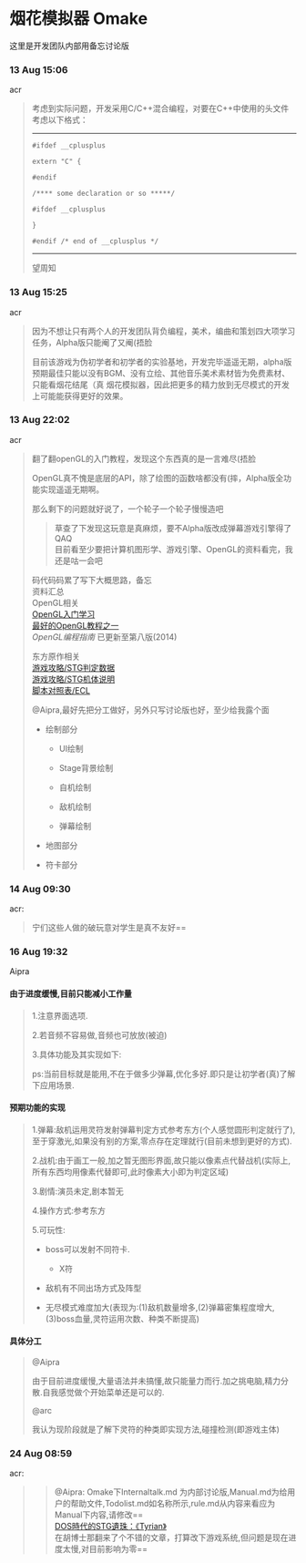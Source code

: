 # 烟花模拟器 Omake  
这里是开发团队内部用备忘讨论版

### 13 Aug 15:06  
acr
> 考虑到实际问题，开发采用C/C++混合编程，对要在C++中使用的头文件考虑以下格式： 
>
>---
>`#ifdef __cplusplus`
>
>`extern "C" {`
>
>`#endif`
>
>`/**** some declaration or so *****/`
>
>`#ifdef __cplusplus`
>
>`}`
>
>`#endif /* end of __cplusplus */`
>
>---  
>
>望周知

### 13 Aug 15:25

acr
>因为不想让只有两个人的开发团队背负编程，美术，编曲和策划四大项学习任务，Alpha版只能阉了又阉(捂脸
>
>目前该游戏为伪初学者和初学者的实验基地，开发完毕遥遥无期，alpha版预期最佳只能以没有BGM、没有立绘、其他音乐美术素材皆为免费素材、只能看烟花结尾（真 烟花模拟器，因此把更多的精力放到无尽模式的开发上可能能获得更好的效果。

### 13 Aug 22:02

acr
>翻了翻openGL的入门教程，发现这个东西真的是一言难尽(捂脸  
>
>OpenGL真不愧是底层的API，除了绘图的函数啥都没有(摔，Alpha版全功能实现遥遥无期啊。  
>
>那么剩下的问题就好说了，一个轮子一个轮子慢慢造吧
>
>> 草查了下发现这玩意是真麻烦，要不Alpha版改成弹幕游戏引擎得了QAQ  
>>目前看至少要把计算机图形学、游戏引擎、OpenGL的资料看完，我还是咕一会吧
>
>码代码码累了写下大概思路，备忘  
>资料汇总  
>OpenGL相关  
>[OpenGL入门学习](http://www.cppblog.com/doing5552/archive/2009/01/08/71532.html)  
>[最好的OpenGL教程之一](https://www.bilibili.com/video/BV1MJ411u7Bc)  
>*OpenGL编程指南* 已更新至第八版(2014)  
>
>东方原作相关  
>[游戏攻略/STG判定数据](https://thwiki.cc/%E6%B8%B8%E6%88%8F%E6%94%BB%E7%95%A5/STG%E5%88%A4%E5%AE%9A%E6%95%B0%E6%8D%AE)  
>[游戏攻略/STG机体说明](https://thwiki.cc/%E6%B8%B8%E6%88%8F%E6%94%BB%E7%95%A5/STG%E6%9C%BA%E4%BD%93%E8%AF%B4%E6%98%8E)  
>[脚本对照表/ECL](https://thwiki.cc/%E8%84%9A%E6%9C%AC%E5%AF%B9%E7%85%A7%E8%A1%A8/ECL)  
>
> @Aipra,最好先把分工做好，另外只写讨论版也好，至少给我露个面
>
>+ 绘制部分
>
>   + UI绘制
>
>   + Stage背景绘制
>
>   + 自机绘制
>
>   + 敌机绘制
>
>   + 弹幕绘制 
>
>+ 地图部分
>
>+ 符卡部分

### 14 Aug 09:30
acr:
> 宁们这些人做的破玩意对学生是真不友好==
### 16 Aug 19:32

Aipra

#### 由于进度缓慢,目前只能减小工作量
>1.注意界面选项.
>
>2.若音频不容易做,音频也可放放(被迫)
>
>3.具体功能及其实现如下:
>
>ps:当前目标就是能用,不在于做多少弹幕,优化多好.即只是让初学者(真)了解下应用场景.
>
#### 预期功能的实现
>1.弹幕:敌机运用灵符发射弹幕判定方式参考东方(个人感觉圆形判定就行了),至于穿激光,如果没有别的方案,零点存在定理就行(目前未想到更好的方式).
>
>2.战机:由于画工一般,加之暂无图形界面,故只能以像素点代替战机(实际上,所有东西均用像素代替即可,此时像素大小即为判定区域)
>
>3.剧情:演员未定,剧本暂无
>
>4.操作方式:参考东方
>
>5.可玩性:
>
>+ boss可以发射不同符卡.
>
>   + X符
>
>+ 敌机有不同出场方式及阵型
>
>+ 无尽模式难度加大(表现为:(1)敌机数量增多,(2)弹幕密集程度增大,(3)boss血量,灵符运用次数、种类不断提高)
>
#### 具体分工
>@Aipra
>
>由于目前进度缓慢,大量语法并未搞懂,故只能量力而行.加之挑电脑,精力分散.自我感觉做个开始菜单还是可以的.
>
>@arc
>
>我认为现阶段就是了解下灵符的种类即实现方法,碰撞检测(即游戏主体)


### 24 Aug 08:59
acr:
> > @Aipra: Omake下Internaltalk.md 为内部讨论版,Manual.md为给用户的帮助文件,Todolist.md如名称所示,rule.md从内容来看应为Manual下内容,请修改==  
> [DOS時代的STG遺珠：《Tyrian》](https://zhuanlan.zhihu.com/p/164821901)  
> 在胡博士那翻来了个不错的文章，打算改下游戏系统,但问题是现在进度太慢,对目前影响为零==  
